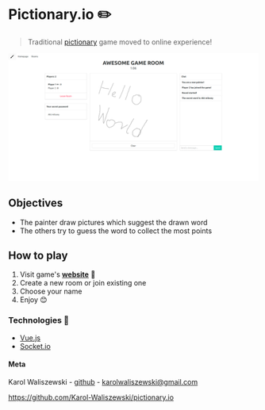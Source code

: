 # Pictionary.io ✏️

> Traditional [pictionary](https://en.wikipedia.org/wiki/Pictionary) game moved to online experience!

![](screenshot.png)

## Objectives
+ The painter draw pictures which suggest the drawn word
+ The others try to guess the word to collect the most points

## How to play
1. Visit game's **[website](https://karol-waliszewski.github.io/pictionary.io/)** 🔗
2. Create a new room or join existing one
3. Choose your name
4. Enjoy 😊

### Technologies 🔧 
+ [Vue.js](https://vuejs.org/)
+ [Socket.io](https://socket.io/)

#### Meta
Karol Waliszewski - [github](https://github.com/Karol-Waliszewski) - [karolwaliszewski@gmail.com](mailto:karolwaliszewski@gmail.com)

https://github.com/Karol-Waliszewski/pictionary.io
